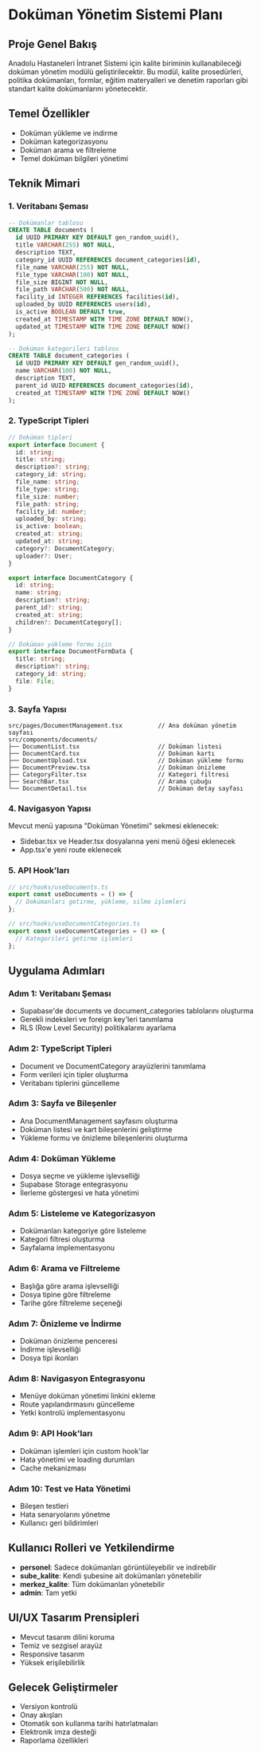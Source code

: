 # Doküman Yönetim Sistemi Planı

## Proje Genel Bakış
Anadolu Hastaneleri İntranet Sistemi için kalite biriminin kullanabileceği doküman yönetim modülü geliştirilecektir. Bu modül, kalite prosedürleri, politika dokümanları, formlar, eğitim materyalleri ve denetim raporları gibi standart kalite dokümanlarını yönetecektir.

## Temel Özellikler
- Doküman yükleme ve indirme
- Doküman kategorizasyonu
- Doküman arama ve filtreleme
- Temel doküman bilgileri yönetimi

## Teknik Mimari

### 1. Veritabanı Şeması
```sql
-- Dokümanlar tablosu
CREATE TABLE documents (
  id UUID PRIMARY KEY DEFAULT gen_random_uuid(),
  title VARCHAR(255) NOT NULL,
  description TEXT,
  category_id UUID REFERENCES document_categories(id),
  file_name VARCHAR(255) NOT NULL,
  file_type VARCHAR(100) NOT NULL,
  file_size BIGINT NOT NULL,
  file_path VARCHAR(500) NOT NULL,
  facility_id INTEGER REFERENCES facilities(id),
  uploaded_by UUID REFERENCES users(id),
  is_active BOOLEAN DEFAULT true,
  created_at TIMESTAMP WITH TIME ZONE DEFAULT NOW(),
  updated_at TIMESTAMP WITH TIME ZONE DEFAULT NOW()
);

-- Doküman kategorileri tablosu
CREATE TABLE document_categories (
  id UUID PRIMARY KEY DEFAULT gen_random_uuid(),
  name VARCHAR(100) NOT NULL,
  description TEXT,
  parent_id UUID REFERENCES document_categories(id),
  created_at TIMESTAMP WITH TIME ZONE DEFAULT NOW()
);
```

### 2. TypeScript Tipleri
```typescript
// Doküman tipleri
export interface Document {
  id: string;
  title: string;
  description?: string;
  category_id: string;
  file_name: string;
  file_type: string;
  file_size: number;
  file_path: string;
  facility_id: number;
  uploaded_by: string;
  is_active: boolean;
  created_at: string;
  updated_at: string;
  category?: DocumentCategory;
  uploader?: User;
}

export interface DocumentCategory {
  id: string;
  name: string;
  description?: string;
  parent_id?: string;
  created_at: string;
  children?: DocumentCategory[];
}

// Doküman yükleme formu için
export interface DocumentFormData {
  title: string;
  description?: string;
  category_id: string;
  file: File;
}
```

### 3. Sayfa Yapısı
```
src/pages/DocumentManagement.tsx          // Ana doküman yönetim sayfası
src/components/documents/
├── DocumentList.tsx                      // Doküman listesi
├── DocumentCard.tsx                      // Doküman kartı
├── DocumentUpload.tsx                    // Doküman yükleme formu
├── DocumentPreview.tsx                   // Doküman önizleme
├── CategoryFilter.tsx                    // Kategori filtresi
├── SearchBar.tsx                         // Arama çubuğu
└── DocumentDetail.tsx                    // Doküman detay sayfası
```

### 4. Navigasyon Yapısı
Mevcut menü yapısına "Doküman Yönetimi" sekmesi eklenecek:
- Sidebar.tsx ve Header.tsx dosyalarına yeni menü öğesi eklenecek
- App.tsx'e yeni route eklenecek

### 5. API Hook'ları
```typescript
// src/hooks/useDocuments.ts
export const useDocuments = () => {
  // Dokümanları getirme, yükleme, silme işlemleri
};

// src/hooks/useDocumentCategories.ts
export const useDocumentCategories = () => {
  // Kategorileri getirme işlemleri
};
```

## Uygulama Adımları

### Adım 1: Veritabanı Şeması
- Supabase'de documents ve document_categories tablolarını oluşturma
- Gerekli indeksleri ve foreign key'leri tanımlama
- RLS (Row Level Security) politikalarını ayarlama

### Adım 2: TypeScript Tipleri
- Document ve DocumentCategory arayüzlerini tanımlama
- Form verileri için tipler oluşturma
- Veritabanı tiplerini güncelleme

### Adım 3: Sayfa ve Bileşenler
- Ana DocumentManagement sayfasını oluşturma
- Doküman listesi ve kart bileşenlerini geliştirme
- Yükleme formu ve önizleme bileşenlerini oluşturma

### Adım 4: Doküman Yükleme
- Dosya seçme ve yükleme işlevselliği
- Supabase Storage entegrasyonu
- İlerleme göstergesi ve hata yönetimi

### Adım 5: Listeleme ve Kategorizasyon
- Dokümanları kategoriye göre listeleme
- Kategori filtresi oluşturma
- Sayfalama implementasyonu

### Adım 6: Arama ve Filtreleme
- Başlığa göre arama işlevselliği
- Dosya tipine göre filtreleme
- Tarihe göre filtreleme seçeneği

### Adım 7: Önizleme ve İndirme
- Doküman önizleme penceresi
- İndirme işlevselliği
- Dosya tipi ikonları

### Adım 8: Navigasyon Entegrasyonu
- Menüye doküman yönetimi linkini ekleme
- Route yapılandırmasını güncelleme
- Yetki kontrolü implementasyonu

### Adım 9: API Hook'ları
- Doküman işlemleri için custom hook'lar
- Hata yönetimi ve loading durumları
- Cache mekanizması

### Adım 10: Test ve Hata Yönetimi
- Bileşen testleri
- Hata senaryolarını yönetme
- Kullanıcı geri bildirimleri

## Kullanıcı Rolleri ve Yetkilendirme
- **personel**: Sadece dokümanları görüntüleyebilir ve indirebilir
- **sube_kalite**: Kendi şubesine ait dokümanları yönetebilir
- **merkez_kalite**: Tüm dokümanları yönetebilir
- **admin**: Tam yetki

## UI/UX Tasarım Prensipleri
- Mevcut tasarım dilini koruma
- Temiz ve sezgisel arayüz
- Responsive tasarım
- Yüksek erişilebilirlik

## Gelecek Geliştirmeler
- Versiyon kontrolü
- Onay akışları
- Otomatik son kullanma tarihi hatırlatmaları
- Elektronik imza desteği
- Raporlama özellikleri